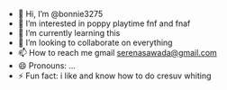 - 👋 Hi, I’m @bonnie3275
- 👀 I’m interested in poppy playtime fnf and fnaf
- 🌱 I’m currently learning this
- 💞️ I’m looking to collaborate on everything
- 📫 How to reach me gmail serenasawada@gmail.com
- 😄 Pronouns: ...
- ⚡ Fun fact: i like and know how to do cresuv whiting

<!---
bonnie3275/bonnie3275 is a ✨ special ✨ repository because its `README.md` (this file) appears on your GitHub profile.
You can click the Preview link to take a look at your changes.
--->
